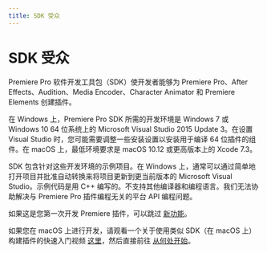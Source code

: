 ```yaml
---
title: SDK 受众
---
```

# SDK 受众

Premiere Pro 软件开发工具包（SDK）使开发者能够为 Premiere Pro、After Effects、Audition、Media Encoder、Character Animator 和 Premiere Elements 创建插件。

在 Windows 上，Premiere Pro SDK 所需的开发环境是 Windows 7 或 Windows 10 64 位系统上的 Microsoft Visual Studio 2015 Update 3。在设置 Visual Studio 时，您可能需要调整一些安装设置以安装用于编译 64 位插件的组件。在 macOS 上，最低环境要求是 macOS 10.12 或更高版本上的 Xcode 7.3。

SDK 包含针对这些开发环境的示例项目。在 Windows 上，通常可以通过简单地打开项目并批准自动转换来将项目更新到更当前版本的 Microsoft Visual Studio。示例代码是用 C++ 编写的。不支持其他编译器和编程语言。我们无法协助解决与 Premiere Pro 插件编程无关的平台 API 编程问题。

如果这是您第一次开发 Premiere 插件，可以跳过 [新功能](../whats-new)。

如果您在 macOS 上进行开发，请观看一个关于使用类似 SDK（在 macOS 上）构建插件的快速入门视频 [这里](https://assets.adobe.com/public/08c43fb7-4633-4007-5201-b3b77405d770?scid=social_20180227_75678337)，然后直接前往 [从何处开始](../where-do-i-start)。
